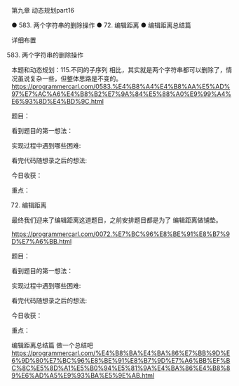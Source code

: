 第九章 动态规划part16

● 583. 两个字符串的删除操作 
● 72. 编辑距离 
● 编辑距离总结篇   

 详细布置 

 583. 两个字符串的删除操作 

本题和动态规划：115.不同的子序列 相比，其实就是两个字符串都可以删除了，情况虽说复杂一些，但整体思路是不变的。
https://programmercarl.com/0583.%E4%B8%A4%E4%B8%AA%E5%AD%97%E7%AC%A6%E4%B8%B2%E7%9A%84%E5%88%A0%E9%99%A4%E6%93%8D%E4%BD%9C.html

题目：

看到题目的第一想法：

实现过程中遇到哪些困难: 

看完代码随想录之后的想法:

今日收获：

重点：

 72. 编辑距离 

最终我们迎来了编辑距离这道题目，之前安排题目都是为了 编辑距离做铺垫。 

https://programmercarl.com/0072.%E7%BC%96%E8%BE%91%E8%B7%9D%E7%A6%BB.html

题目：

看到题目的第一想法：

实现过程中遇到哪些困难: 

看完代码随想录之后的想法:

今日收获：

重点：

 编辑距离总结篇 
做一个总结吧
https://programmercarl.com/%E4%B8%BA%E4%BA%86%E7%BB%9D%E6%9D%80%E7%BC%96%E8%BE%91%E8%B7%9D%E7%A6%BB%EF%BC%8C%E5%8D%A1%E5%B0%94%E5%81%9A%E4%BA%86%E4%B8%89%E6%AD%A5%E9%93%BA%E5%9E%AB.html  

